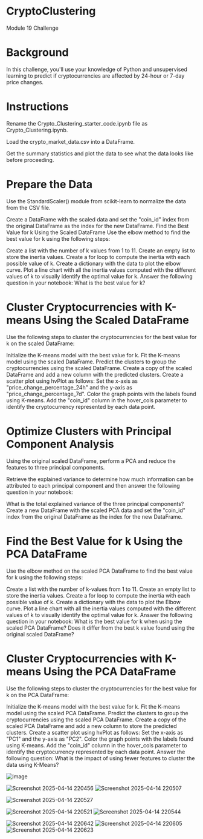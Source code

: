 # CryptoClustering
Module 19 Challenge

# Background
In this challenge, you'll use your knowledge of Python and unsupervised learning to predict if cryptocurrencies are affected by 24-hour or 7-day price changes.

# Instructions
Rename the Crypto_Clustering_starter_code.ipynb file as Crypto_Clustering.ipynb.

Load the crypto_market_data.csv into a DataFrame.

Get the summary statistics and plot the data to see what the data looks like before proceeding.

# Prepare the Data
Use the StandardScaler() module from scikit-learn to normalize the data from the CSV file.

Create a DataFrame with the scaled data and set the "coin_id" index from the original DataFrame as the index for the new DataFrame.
Find the Best Value for k Using the Scaled DataFrame
Use the elbow method to find the best value for k using the following steps:

Create a list with the number of k values from 1 to 11.
Create an empty list to store the inertia values.
Create a for loop to compute the inertia with each possible value of k.
Create a dictionary with the data to plot the elbow curve.
Plot a line chart with all the inertia values computed with the different values of k to visually identify the optimal value for k.
Answer the following question in your notebook: What is the best value for k?
# Cluster Cryptocurrencies with K-means Using the Scaled DataFrame
Use the following steps to cluster the cryptocurrencies for the best value for k on the scaled DataFrame:

Initialize the K-means model with the best value for k.
Fit the K-means model using the scaled DataFrame.
Predict the clusters to group the cryptocurrencies using the scaled DataFrame.
Create a copy of the scaled DataFrame and add a new column with the predicted clusters.
Create a scatter plot using hvPlot as follows:
Set the x-axis as "price_change_percentage_24h" and the y-axis as "price_change_percentage_7d".
Color the graph points with the labels found using K-means.
Add the "coin_id" column in the hover_cols parameter to identify the cryptocurrency represented by each data point.


# Optimize Clusters with Principal Component Analysis
Using the original scaled DataFrame, perform a PCA and reduce the features to three principal components.

Retrieve the explained variance to determine how much information can be attributed to each principal component and then answer the following question in your notebook:

What is the total explained variance of the three principal components?
Create a new DataFrame with the scaled PCA data and set the "coin_id" index from the original DataFrame as the index for the new DataFrame.

# Find the Best Value for k Using the PCA DataFrame
Use the elbow method on the scaled PCA DataFrame to find the best value for k using the following steps:

Create a list with the number of k-values from 1 to 11.
Create an empty list to store the inertia values.
Create a for loop to compute the inertia with each possible value of k.
Create a dictionary with the data to plot the Elbow curve.
Plot a line chart with all the inertia values computed with the different values of k to visually identify the optimal value for k.
Answer the following question in your notebook:
What is the best value for k when using the scaled PCA DataFrame?
Does it differ from the best k value found using the original scaled DataFrame?

# Cluster Cryptocurrencies with K-means Using the PCA DataFrame
Use the following steps to cluster the cryptocurrencies for the best value for k on the PCA DataFrame:

Initialize the K-means model with the best value for k.
Fit the K-means model using the scaled PCA DataFrame.
Predict the clusters to group the cryptocurrencies using the scaled PCA DataFrame.
Create a copy of the scaled PCA DataFrame and add a new column to store the predicted clusters.
Create a scatter plot using hvPlot as follows:
Set the x-axis as "PC1" and the y-axis as "PC2".
Color the graph points with the labels found using K-means.
Add the "coin_id" column in the hover_cols parameter to identify the cryptocurrency represented by each data point.
Answer the following question:
What is the impact of using fewer features to cluster the data using K-Means?

![image](https://github.com/user-attachments/assets/7f03429c-84b4-4874-9fbb-fde32822679d)


![Screenshot 2025-04-14 220456](https://github.com/user-attachments/assets/1a64d2e4-0de8-4ece-9609-4f82e44c32be)
![Screenshot 2025-04-14 220507](https://github.com/user-attachments/assets/ce8c16d9-b274-4eab-b190-da09cc15adf5)

![Screenshot 2025-04-14 220527](https://github.com/user-attachments/assets/3617a596-2b80-4894-84f5-7fe55ec5618f)

![Screenshot 2025-04-14 220521](https://github.com/user-attachments/assets/18fa3303-e5ac-4864-a8dc-523a0bae1bd3)
![Screenshot 2025-04-14 220544](https://github.com/user-attachments/assets/e7d36d38-cb7d-47cf-be32-9e4ea4794847)

![Screenshot 2025-04-14 220642](https://github.com/user-attachments/assets/e9bcf1fc-f213-48fe-8a18-248656f9cc42)
![Screenshot 2025-04-14 220605](https://github.com/user-attachments/assets/910a7894-55ff-418a-b5c3-b177683a6763)
![Screenshot 2025-04-14 220623](https://github.com/user-attachments/assets/8d68f732-c297-4bff-a510-e57cad0f4123)
